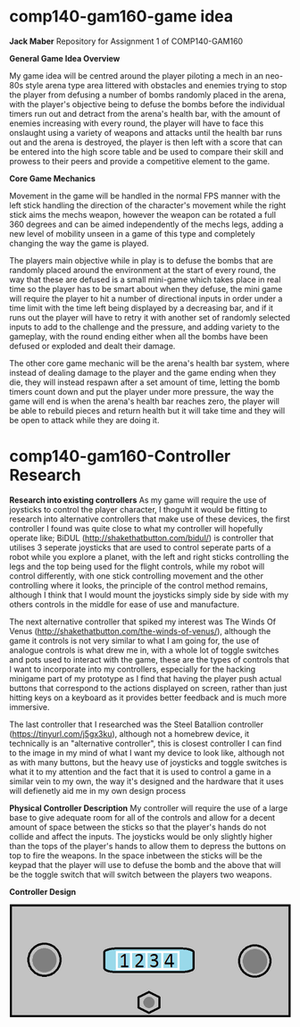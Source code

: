 # comp140-gam160-game idea

**Jack Maber**
Repository for Assignment 1 of COMP140-GAM160

**General Game Idea Overview**

My game idea will be centred around the player piloting a mech in an neo-80s style arena type area littered with obstacles and enemies trying to stop the player from defusing a number of bombs randomly placed in the arena, with the player's objective being to defuse the bombs before the individual timers run out and detract from the arena's health bar, with the amount of enemies increasing with every round, the player will have to face this onslaught using a variety of weapons and attacks until the health bar runs out and the arena is destroyed, the player is then left with a score that can be entered into the high score table and be used to compare their skill and prowess to their peers and provide a competitive element to the game.

**Core Game Mechanics**

Movement in the game will be handled in the normal FPS manner with the left stick handling the direction  of the character's movement while the right stick aims the mechs weapon, however the weapon can be rotated a full 360 degrees and can be aimed independently of the mechs legs, adding a new level of mobility unseen in a game of this type and completely changing the way the game is played.

The players main objective while in play is to defuse the bombs that are randomly placed around the environment at the start of every round, the way that these are defused is a small mini-game which takes place in real time so the player has to be smart about when they defuse, the mini game will require the player to hit a number of directional inputs in order under a time limit with the time left being displayed by a decreasing bar, and if it runs out the player will have to retry it with another set of randomly selected inputs to add to the challenge and the pressure, and adding variety to the gameplay, with the round ending either when all the bombs have been defused or exploded and dealt their damage. 

The other core game mechanic will be the arena's health bar system, where instead of dealing damage to the player and the game ending when they die, they will instead respawn after a set amount of time, letting the bomb timers count down and put the player under more pressure, the way the game will end is when the arena's health bar reaches zero, the player will be able to rebuild pieces and return health but it will take time and they will be open to attack while they are doing it.  

# comp140-gam160-Controller Research

**Research into existing controllers**
As my game will require the use of joysticks to control the player character, I thoguht it would be fitting to research into alternative controllers that make use of these devices, the first controller I found was quite close to what my controller will hopefully operate like; BiDUL (http://shakethatbutton.com/bidul/) is controller that utilises 3 seperate joysticks that are used to control seperate parts of a robot while you explore a planet, with the left and right sticks controlling the legs and the top being used for the flight controls, while my robot will control differently, with one stick controlling movement and the other controlling where it looks, the principle of the control method remains, although I think that I would mount the joysticks simply side by side with my others controls in the middle for ease of use and manufacture. 

The next alternative controller that spiked my interest was The Winds Of Venus (http://shakethatbutton.com/the-winds-of-venus/), although the game it controls is not very similar to what I am going for, the use of analogue controls is what drew me in, with a whole lot of toggle switches and pots used to interact with the game, these are the types of controls that I want to incorporate into my controllers, especially for the hacking minigame part of my prototype as I find that having the player push actual buttons that correspond to the actions displayed on screen, rather than just hitting keys on a keyboard as it provides better feedback and is much more immersive. 

The last controller that I researched was the Steel Batallion controller (https://tinyurl.com/j5gx3ku), although not a homebrew device, it technically is an "alternative controller", this is closest controller I can find to the image in my mind of what I want my device to look like, although not as with many buttons, but the heavy use of joysticks and toggle switches is what it to my attention and the fact that it is used to control a game in a similar vein to my own, the way it's designed and the hardware that it uses will defienetly aid me in my own design process 

**Physical Controller Description**
My controller will require the use of a large base to give adequate room for all of the controls and allow for a decent amount of space between the sticks so that the player's hands do not collide and affect the inputs. The joysticks would be only slightly higher than the tops of the player's hands to allow them to depress the buttons on top to fire the weapons. In the space inbetween the sticks will be the keypad that the player will use to defuse the bomb and the above that will be the toggle switch that will switch between the players two weapons.  

**Controller Design**


![Controller](https://github.com/jack-maber/comp140-gam160-game/blob/master/Controller.png)
